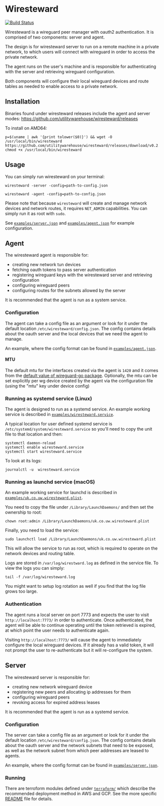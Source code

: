 # Wiresteward

[![Build Status](https://drone.prod.merit.uw.systems/api/badges/utilitywarehouse/wiresteward/status.svg)](https://drone.prod.merit.uw.systems/utilitywarehouse/wiresteward)

Wiresteward is a wireguard peer manager with oauth2 authentication. It is
comprised of two components: server and agent.

The design is for wiresteward server to run on a remote machine in a private
network, to which users will connect with wireguard in order to access the
private network.

The agent runs on the user's machine and is responsible for authenticating with
the server and retrieving wireguard configuration.

Both components will configure their local wireguard devices and route tables as
needed to enable access to a private network.

## Installation

Binaries found under wiresteward releases include the agent and server modes:
https://github.com/utilitywarehouse/wiresteward/releases

To install on AMD64:

```
p=$(uname | awk '{print tolower($0)}') && wget -O /usr/local/bin/wiresteward https://github.com/utilitywarehouse/wiresteward/releases/download/v0.2.3/wiresteward_0.2.3_${p}_amd64
chmod +x /usr/local/bin/wiresteward
```

## Usage

You can simply run wiresteward on your terminal:

```
wiresteward -server -config=path-to-config.json
```

```
wiresteward -agent -config=path-to-config.json
```

Please note that because `wiresteward` will create and manage network devices
and network routes, it requires `NET_ADMIN` capabilities. You can simply run it
as root with `sudo`.

See [`examples/server.json`](./examples/server.json) and
[`examples/agent.json`](./examples/agent.json) for example configuration.

## Agent

The wiresteward agent is responsible for:

- creating new network tun devices
- fetching oauth tokens to pass server authentication
- registering wireguard keys with the wiresteward server and retrieving configuration
- configuring wireguard peers
- configuring routes for the subnets allowed by the server

It is recommended that the agent is run as a system service.

### Configuration

The agent can take a config file as an argument or look for it under the default
location `/etc/wiresteward/config.json`. The config contains details about the
oauth server and the local devices that we need the agent to manage.

An example, where the config format can be found in
[`examples/agent.json`](./examples/agent.json).

#### MTU

The default mtu for the interfaces created via the agent is `1420` and it comes
from the [default value of wireguard-go package](https://git.zx2c4.com/wireguard-go/tree/device/tun.go#n14).
Optionally, the mtu can be set explicitly per wg device created by the agent via
the configuration file (using the "mtu" key under device config)

### Running as systemd service (Linux)

The agent is designed to run as a systemd service. An example working service
is described in [`examples/wiresteward.service`](./examples/wiresteward.service).

A typical location for user defined systemd service is
`/etc/systemd/system/wiresteward.service` so you'll need to copy the unit file
to that location and then:

```
systemctl daemon-reload
systemctl enable wiresteward.service
systemctl start wiresteward.service
```

To look at its logs:

```
journalctl -u  wiresteward.service
```

### Running as launchd service (macOS)

An example working service for launchd is described in
[`examples/uk.co.uw.wiresteward.plist`](./examples/uk.co.uw.wiresteward.plist).

You need to copy the file under `/Library/LaunchDaemons/` and then set the
ownership to root:

```
chown root:admin /Library/LaunchDaemons/uk.co.uw.wiresteward.plist
```

Finally, you need to load the service:

```
sudo launchctl load /Library/LaunchDaemons/uk.co.uw.wiresteward.plist
```

This will allow the service to run as root, which is required to operate on the
network devices and routing table.

Logs are stored in `/var/log/wirestward.log` as defined in the service file. To
view the logs you can simply:

```
tail -f /var/log/wiresteward.log
```

You might want to setup log rotation as well if you find that the log file
grows too large.

### Authentication

The agent runs a local server on port 7773 and expects the user to visit
`http://localhost:7773/` in order to authenticate. Once authenticated, the agent
will be able to continue operating until the token retrieved is expired, at
which point the user needs to authenticate again.

Visiting `http://localhost:7773/` will cause the agent to immediately configure
the local wireguard devices. If it already has a valid token, it will not prompt
the user to re-authenticate but it will re-configure the system.

## Server

The wiresteward server is responsible for:

- creating new network wireguard device
- registering new peers and allocating ip addresses for them
- configuring wireguard peers
- revoking access for expired address leases

It is recommended that the agent is run as a systemd service.

### Configuration

The server can take a config file as an argument or look for it under the
default location `/etc/wiresteward/config.json`. The config contains details
about the oauth server and the network subnets that need to be exposed, as well
as the network subnet from which peer addresses are leased to agents.

An example, where the config format can be found in
[`examples/server.json`](./examples/server.json).

### Running

There are terroform modules defined under [`terraform/`](./terraform) which
describe the recommended deployment method in AWS and GCP. See the more specific
[README](./terraform/README.md) file for details.
